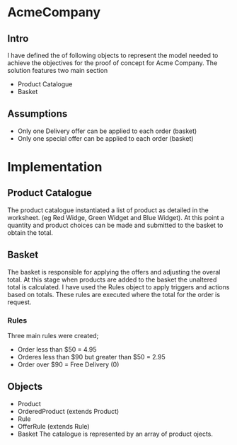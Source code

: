 # AcmeCompany
## Intro
I have defined the of following objects to represent the model needed to achieve the objectives for the proof of concept for Acme Company. 
The solution features two main section
- Product Catalogue 
- Basket


## Assumptions
- Only one Delivery offer can be applied to each order (basket)
- Only one special offer can be applied to each order (basket)

# Implementation
## Product Catalogue
The product catalogue instantiated a list of product as detailed in the worksheet.  (eg Red Widge, Green Widget and Blue Widget).  At this point a quantity and product choices can be made and submitted to the basket to obtain the total.

## Basket
The basket is responsible for applying the offers and adjusting the overal total.  At this stage when products are added to the basket the unaltered total is calculated.
I have used the Rules object to apply triggers and actions based on totals.  These rules are executed where the total for the order is request.

### Rules
Three main rules were created;
- Order less than $50 = 4.95
- Orderes less than $90 but greater than $50 = 2.95
- Order over $90 = Free Delivery (0)

## Objects
- Product
- OrderedProduct (extends Product)
- Rule
- OfferRule (extends Rule)
- Basket
The catalogue is represented by an array of product ojects.

